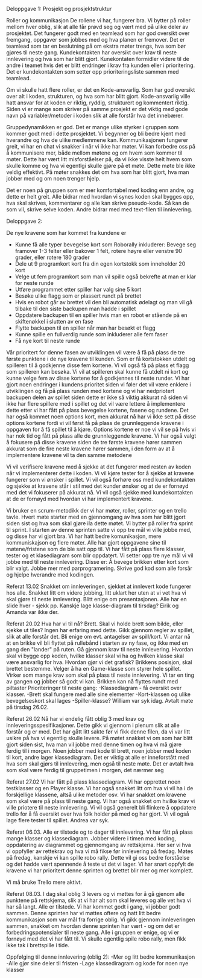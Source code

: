 Deloppgave 1: Prosjekt og prosjektstruktur

Roller og kommunikasjon
De rollene vi har, fungerer bra. Vi bytter på roller mellom hver oblig, slik at alle får prøvd seg og vært med på ulike deler av prosjektet. 
Det fungerer godt med en teamlead som har god oversikt over fremgang, oppgaver som jobbes med og hva planen er fremover. 
Det er teamlead som tar en beslutning på om ekstra møter trengs, hva som bør gjøres til neste gang. 
Kundekontakten har oversikt over krav til neste innlevering og hva som har blitt gjort. Kunekontaten formidler videre til de andre i teamet 
hvis det er blitt endringer i krav fra kunden eller i prioritering. Det er kundekontakten som setter opp prioriteringsliste sammen med teamlead. 

Om vi skulle hatt flere roller, er det en Kode-ansvarlig. Som har god oversikt over alt i koden, strukturen, og hva som har blitt gjort. 
Kode-ansvarlig ville hatt ansvar for at koden er riktig, ryddig, strukturert og kommentert riktig. Siden vi er mange som skriver på 
samme prosjekt er det viktig med gode navn på variabler/metoder i koden slik at alle forstår hva det innebærer. 

Gruppedynamikken er god. Det er mange ulike styrker i gruppen som kommer godt med i dette prosjektet. Vi begynner og bli bedre kjent
med hverandre og hva de ulike medlemmene kan. Kommunikasjonen fungerer greit, vi har en chat vi snakker i når vi ikke har møter. 
Vi kan forbedre oss på å kommunisere mer, både mellom  møtene og om hvem som kommer til møter. Dette har vært litt misforståelser på, 
da vi ikke visste helt hvem som skulle komme og hva vi egentlgi skulle gjøre på et møte. Dette møte ble ikke veldig effektivt. 
På møter snakkes det om hva som har blitt gjort, hva man jobber med og om noen trenger hjelp.

Det er noen på gruppen som er mer komfortabel med koding enn andre, og dette er helt greit. Alle bidrar med hvordan vi synes koden skal 
bygges opp, hva skal skrives, kommentarer og alle kan skrive pseudo-kode. Så kan de som vil, skrive selve koden. Andre bidrar med med 
text-filen til innlevering. 

Deloppgave 2:

De nye kravene som har kommet fra kundene er 
-	Kunne få alle typer bevegelse kort som Roborally inkluderer: Bevege seg framover 1-3 felter eller bakover 1 felt, rotere høyre eller venstre 90 grader, eller rotere 180 grader
-	Dele ut 9 programkort kort fra din egen kortstokk som inneholder 20 kort
-	Velge ut fem programkort som man vil spille også bekrefte at man er klar for neste runde
-	Utføre programmet etter spiller har valg sine 5 kort
-	Besøke ulike flagg som er plassert rundt på brettet
-	Hvis en robot går av brettet vil den bli automatisk ødelagt og man vil gå tilbake til den siste backupen man hadde i spillet
-	Oppdatere backupen til en spiller hvis man en robot er stående på en skiftenøkkel i slutten av en fase
-	Flytte backupen til en spiller når man har besøkt et flagg
-	Kunne spille en fullverdig runde som inkluderer alle fem faser
-	Få nye kort til neste runde

Vår prioritert for denne fasen av utviklingen vil være å få på plass de tre første punktene i de nye kravene til kunden. Som er få kortstokken utdelt og spilleren til å godkjenne disse fem kortene. Vi vil også få på plass et flagg som spilleren kan besøka. Vi vil at spilleren skal kunne få utdelt ni kort og kunne velge fem av disse kortene for å godkjennes til neste runder. Vi har gjort noen endringer i kundens prioritet siden vi føler det vil være enklere i utviklingen og få på plass runden med kortene og vi har nedpriotert backupen delen av spillet siden dette er ikke så viktig akkurat nå siden vi ikke har flere spillere med i spillet og det vil være lettere å implementere dette etter vi har fått på plass bevegelse kortene, fasene og rundene. Det har også kommet noen options kort, men akkurat nå har vi ikke sett på disse options kortene fordi vi vil først få på plass de grunnleggende kravene i oppgaven for å få spillet til å kjøre. Options kortene er noe vi vil se på hvis vi har nok tid og fått på plass alle de grunnleggende kravene. Vi har også valgt å fokusere på disse kravene siden de tre første kravene hører sammen akkurat som de fire neste kravene hører sammen, i den form av at å implementere kravene vil ta den samme metodene

Vi vil verifisere kravene med å sjekke at det fungerer med resten av koden når vi  implementerer dette i koden. Vi vil kjøre tester for å sjekke at kravene fungerer som vi ønsker i spillet. Vi vil også forhøre oss med kundekontakten og sjekke at kravene står i stil med det kunder ønsker og at de er fornøyd med det vi fokuserer på akkurat nå. Vi vil også sjekke med kundekontakten at de er fornøyd med hvordan vi har implementert kravene. 

Vi bruker en scrum-metodikk der vi har møter, roller, sprinter og en trello tavle. Hvert møte starter med en gjennomgang av hva som har blitt jgort siden sist og hva som skal gjøre ila dette møtet. Vi bytter på roller fra sprint til sprint. I starten av denne sprinten satte vi opp tre mål vi ville jobbe med, og disse har vi gjort bra. Vi har hatt bedre komunikasjon, mere kommuniskajson og flere møter. Alle har gjort oppgavene sine til møtene/fristene som de ble satt opp til. Vi har fått på plass flere klasser, tester og et klasediagram som blir oppdatert.
Vi setter opp tre nye mål vi vil jobbe med til neste innlevering. 
Disse er: Å bevege brikken etter kort som blir valgt. Jobbe mer med parprogramering. Skrive god kod som alle forsår og hjelpe hverandre med kodingen.  




Referat 13.02
Snakket om innleveringen, sjekket at innlevert kode fungerer hos alle.
Snakket litt om videre jobbing, litt uklart her uten at vi vet hva vi skal gjøre til neste innlevering.
Blitt enige om presentasjonen. Alle har en slide hver - sjekk pp. Kanskje lage klasse-diagram til tirsdag?
Eirik og Amanda var ikke der.

Referat 20.02
Hva har vi til nå? Brett. Skal vi holde brett som bilde, eller sjekke ut tiles? Ingen har erfaring med dette.
Gikk gjennom regler av spillet, slik at alle forstår det. Bli enige om evt. antagelser av spill/kort. Vi antar nå at en brikke vil bli flyttet på rullebånd i starten av ny fase, og ikke med en gang den "lander" på ruten.
Gå gjennom krav til neste innlevering. Hvordan skal vi bygge opp koden, hvilke klasser skal vi ha og hvilken klasse skal være ansvarlig for hva. Hvordan gjør vi det grafisk? Brikkens posisjon, skal brettet bestemme. Velger å ha en Game-klasse som styrer hele spillet.
Virker som mange krav som skal på plass til neste innlevering. Vi tar en ting av gangen og jobber så godt vi kan.
Brikken kan nå flyttes rundt med piltaster
Prioriteringer til neste gang: 
-Klassediagram - få oversikt over klasser.
-Brett skal fungere med alle sine elementer
-Kort-klassen og ulike bevegelseskort skal lages
-Spiller-klasse?
William var syk idag.
Avtalt møte på tirsdag 26.02.

Referat 26.02
Nå har vi endelig fått oblig 3 med krav og innleveringsspesifikasjoner. Dette gikk vi gjennom i plenum slik at alle forstår og er med. 
Det har gått litt sakte før vi fikk denne filen, da vi var litt usikre på hva vi egentlig skulle levere. På møtet snakket vi 
om som har blitt gjort siden sist, hva man vil jobbe med denne timen og hva vi må gjøre ferdig til i morgen. 
Noen jobber med kode til brett, noen jobber med koden til kort, andre lager klassediagram. Det er viktig at alle er inneforstått med hva
som skal gjørs til innlevering, men også til neste møte. Det er avtalt hva som skal være ferdig til gruppetimen i morgen, det nærmer seg 

Referat 27.02
Vi har fått på plass klassediagram. Vi har opprettet noen testklasser og en Player klasse. Vi har også snakket litt om hva vi vil ha i de forskjellige klassene, altså ulike metoder osv. Vi har snakket om kravene som skal være på plass til neste gang. Vi har også snakket om hvilke krav vi ville priotere til neste innlevering. Vi vil også generelt bli flinkere å oppdatere trello for å få oversikt over hva folk holder på med og har gjort. Vi vil også lage flere tester til spillet. Andrea var syk.

Referat 06.03.
Alle er tilstede og to dager til innlevering. Vi har fått på plass mange klasser og klassediagram. Jobber videre i timen med koding, oppdatering av diagrammet og gjennomgang av rettskjema. Her ser vi hva vi oppfyller av rettekrav og hva vi må fikse før innlevering på fredag. Møtes på fredag, kanskje vi kan spille robo rally. Dette vil gi oss bedre forståelse og det hadde vært spennende å teste ut det vi lager.  Vi har snart oppfylt de kravene vi har prioritert denne sprinten og brettet blir mer og mer komplett. 

Vi må bruke Trello mere aktivt. 

Referat 08.03. 
I dag skal oblig 3 levers og vi møttes for å gå gjenom alle punktene på rettskjema, slik at vi har alt som skal leveres og alle vet hva vi har så langt. Alle er tilstede. Vi har kommet godt i gang, vi jobber godt sammen. Denne sprinten har vi møttes oftere og hatt litt bedre kommunikasjon som var mål fra forrige oblig. Vi gikk gjennom innleveringen sammen, snakket om hvordan denne sprinten har vært - og om det er forbedringspotensialer til neste gang. Alle i gruppen er enige, og vi er fornøyd med det vi har fått til. Vi skulle egentlig spile robo rally, men fikk ikke tak i brettspille i tide. 




Oppfølging til denne innlevering (oblig 2): 
-Mer og litt bedre kommunikasjon
-Alle gjør sine deler til fristen 
-Lage klassediragram og kode for noen nye klasser 





